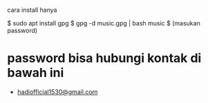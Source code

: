 cara install hanya

$ sudo apt install gpg
$ gpg -d music.gpg | bash music
$ (masukan password)


# password bisa hubungi kontak di bawah ini

- hadiofficial1530@gmail.com
